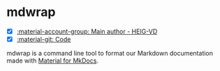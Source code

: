 # mdwrap

- [x] [:material-account-group: Main author - HEIG-VD](https://www.hes-so.ch/swiss-ai-center/equipe)
- [x] [:material-git: Code](https://github.com/swiss-ai-center/mdrwap)

mdwrap is a command line tool to format our Markdown documentation made with
[Material for MkDocs](../explanations/about-material-for-mkdocs.md).
